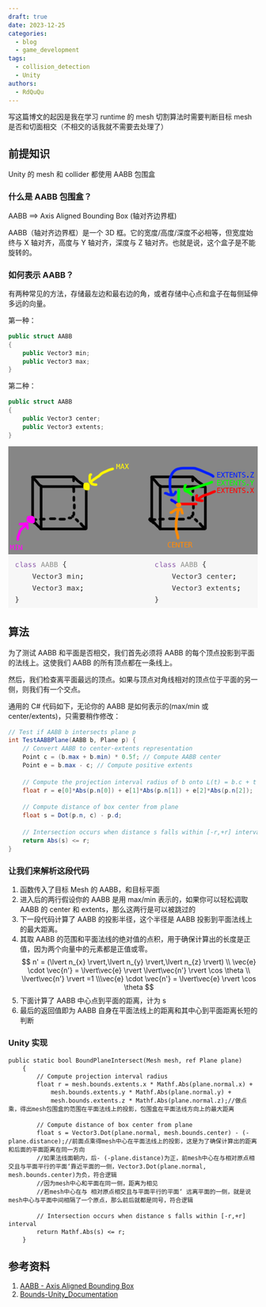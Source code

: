 ```yaml
---
draft: true 
date: 2023-12-25 
categories:
  - blog
  - game_development
tags:
  - collision_detection
  - Unity
authors:
  - RdQuQu
---
```

写这篇博文的起因是我在学习 runtime 的 mesh 切割算法时需要判断目标 mesh 是否和切面相交（不相交的话我就不需要去处理了）

<!--more-->

## 前提知识

Unity 的 mesh 和 collider 都使用 AABB 包围盒

### 什么是 AABB 包围盒？

AABB ==> Axis Aligned Bounding Box (轴对齐边界框)

AABB（轴对齐边界框）是一个 3D 框。它的宽度/高度/深度不必相等，但宽度始终与 X 轴对齐，高度与 Y 轴对齐，深度与 Z 轴对齐。也就是说，这个盒子是不能旋转的。

### 如何表示 AABB？

有两种常见的方法，存储最左边和最右边的角，或者存储中心点和盒子在每侧延伸多远的向量。

第一种：

```csharp
public struct AABB
{
    public Vector3 min;
    public Vector3 max;
}
```

第二种：

```csharp
public struct AABB
{
    public Vector3 center;
    public Vector3 extents;
}
```

![AABB表示法](../../assets/img/blog/AABB-Plane-intersection-of-principle-and-Unity/AABB表示法.png)

## 算法

为了测试 AABB 和平面是否相交，我们首先必须将 AABB 的每个顶点投影到平面的法线上。这使我们 AABB 的所有顶点都在一条线上。

然后，我们检查离平面最远的顶点。如果与顶点对角线相对的顶点位于平面的另一侧，则我们有一个交点。

通用的 C# 代码如下，无论你的 AABB 是如何表示的(max/min 或 center/extents)，只需要稍作修改：

```csharp
// Test if AABB b intersects plane p
int TestAABBPlane(AABB b, Plane p) {
    // Convert AABB to center-extents representation
    Point c = (b.max + b.min) * 0.5f; // Compute AABB center
    Point e = b.max - c; // Compute positive extents

    // Compute the projection interval radius of b onto L(t) = b.c + t * p.n
    float r = e[0]*Abs(p.n[0]) + e[1]*Abs(p.n[1]) + e[2]*Abs(p.n[2]);

    // Compute distance of box center from plane
    float s = Dot(p.n, c) - p.d;

    // Intersection occurs when distance s falls within [-r,+r] interval
    return Abs(s) <= r;
}
```

### 让我们来解析这段代码

1. 函数传入了目标 Mesh 的 AABB，和目标平面
2. 进入后的两行假设你的 AABB 是用 max/min 表示的，如果你可以轻松调取 AABB 的 center 和 extents，那么这两行是可以被跳过的
3. 下一段代码计算了 AABB 的投影半径，这个半径是 AABB 投影到平面法线上的最大距离。
4. 其取 AABB 的范围和平面法线的绝对值的点积，用于确保计算出的长度是正值，因为两个向量中的元素都是正值或零。
   $$
   n' = (\lvert n_{x} \rvert,\lvert n_{y} \rvert,\lvert n_{z} \rvert) \\ \vec{e} \cdot \vec{n'} = \lvert\vec{e} \rvert \lvert\vec{n'} \rvert \cos \theta \\ \lvert\vec{n'} \rvert =1 \\\vec{e} \cdot \vec{n'} = \lvert\vec{e} \rvert  \cos \theta
   $$
5. 下面计算了 AABB 中心点到平面的距离，计为 s
6. 最后的返回值即为 AABB 自身在平面法线上的距离和其中心到平面距离长短的判断

### Unity 实现

```Csharp
public static bool BoundPlaneIntersect(Mesh mesh, ref Plane plane)
    {
        // Compute projection interval radius
        float r = mesh.bounds.extents.x * Mathf.Abs(plane.normal.x) +
            mesh.bounds.extents.y * Mathf.Abs(plane.normal.y) +
            mesh.bounds.extents.z * Mathf.Abs(plane.normal.z);//做点乘，得出mesh包围盒的范围在平面法线上的投影，包围盒在平面法线方向上的最大距离

        // Compute distance of box center from plane
        float s = Vector3.Dot(plane.normal, mesh.bounds.center) - (-plane.distance);//前面点乘得mesh中心在平面法线上的投影，这是为了确保计算出的距离和后面的平面距离在同一方向
        //如果法线面朝内，后- (-plane.distance)为正，前mesh中心在与相对原点相交且与平面平行的平面‘靠近平面的一侧，Vector3.Dot(plane.normal, mesh.bounds.center)为负，符合逻辑
        //因为mesh中心和平面在同一侧，距离为相见
        //若mesh中心在与 相对原点相交且与平面平行的平面‘ 远离平面的一侧，就是说mesh中心与平面中间相隔了一个原点，那么前后就都是同号，符合逻辑

        // Intersection occurs when distance s falls within [-r,+r] interval
        return Mathf.Abs(s) <= r;
    }
```

## 参考资料

1. [AABB - Axis Aligned Bounding Box](https://gdbooks.gitbooks.io/3dcollisions/content/Chapter1/aabb.html)
2. [Bounds-Unity_Documentation](https://docs.unity.cn/cn/2021.3/ScriptReference/Bounds.html)
